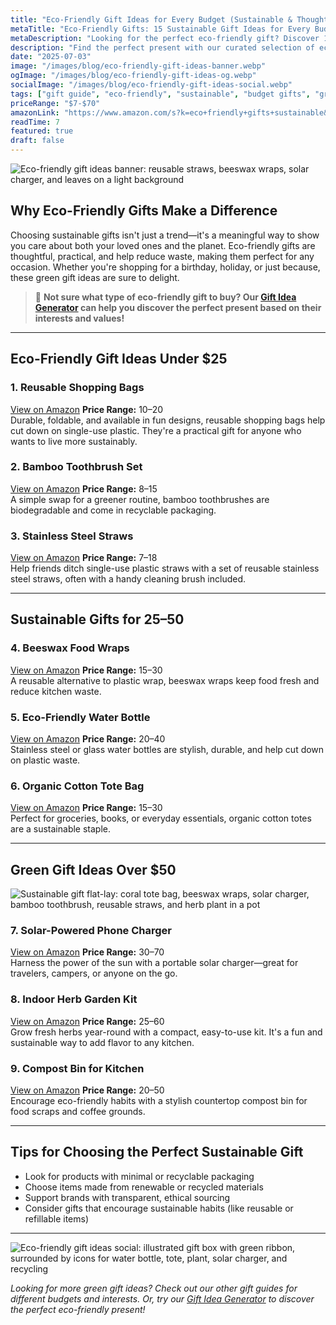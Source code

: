 ```yaml
---
title: "Eco-Friendly Gift Ideas for Every Budget (Sustainable & Thoughtful)"
metaTitle: "Eco-Friendly Gifts: 15 Sustainable Gift Ideas for Every Budget | BrightGift"
metaDescription: "Looking for the perfect eco-friendly gift? Discover 15 sustainable gift ideas for every budget, including green gifts under $25. Shop smarter today!"
description: "Find the perfect present with our curated selection of eco-friendly and sustainable gifts for every budget."
date: "2025-07-03"
image: "/images/blog/eco-friendly-gift-ideas-banner.webp"
ogImage: "/images/blog/eco-friendly-gift-ideas-og.webp"
socialImage: "/images/blog/eco-friendly-gift-ideas-social.webp"
tags: ["gift guide", "eco-friendly", "sustainable", "budget gifts", "green gifts"]
priceRange: "$7-$70"
amazonLink: "https://www.amazon.com/s?k=eco+friendly+gifts+sustainable&tag=brightgift-20"
readTime: 7
featured: true
draft: false
---
```



![Eco-friendly gift ideas banner: reusable straws, beeswax wraps, solar charger, and leaves on a light background](/images/blog/eco-friendly-gift-ideas-banner.webp "Eco-friendly gift ideas banner")

## Why Eco-Friendly Gifts Make a Difference

Choosing sustainable gifts isn't just a trend—it's a meaningful way to show you care about both your loved ones and the planet. Eco-friendly gifts are thoughtful, practical, and help reduce waste, making them perfect for any occasion. Whether you're shopping for a birthday, holiday, or just because, these green gift ideas are sure to delight.

> 🎯 **Not sure what type of eco-friendly gift to buy? Our [Gift Idea Generator](https://bright-gift.com) can help you discover the perfect present based on their interests and values!**

---

## Eco-Friendly Gift Ideas Under $25

### 1. Reusable Shopping Bags
<a href="https://www.amazon.com/s?k=reusable+shopping+bags&tag=bright-gift-20" class="amazon-link" target="_blank" rel="noopener">View on Amazon</a>
**Price Range:** $10–$20  
Durable, foldable, and available in fun designs, reusable shopping bags help cut down on single-use plastic. They're a practical gift for anyone who wants to live more sustainably.

### 2. Bamboo Toothbrush Set
<a href="https://www.amazon.com/s?k=bamboo+toothbrush&tag=bright-gift-20" class="amazon-link" target="_blank" rel="noopener">View on Amazon</a>
**Price Range:** $8–$15  
A simple swap for a greener routine, bamboo toothbrushes are biodegradable and come in recyclable packaging.

### 3. Stainless Steel Straws
<a href="https://www.amazon.com/s?k=stainless+steel+straws&tag=bright-gift-20" class="amazon-link" target="_blank" rel="noopener">View on Amazon</a>
**Price Range:** $7–$18  
Help friends ditch single-use plastic straws with a set of reusable stainless steel straws, often with a handy cleaning brush included.

---

## Sustainable Gifts for $25–$50

### 4. Beeswax Food Wraps
<a href="https://www.amazon.com/s?k=beeswax+food+wraps&tag=bright-gift-20" class="amazon-link" target="_blank" rel="noopener">View on Amazon</a>
**Price Range:** $15–$30  
A reusable alternative to plastic wrap, beeswax wraps keep food fresh and reduce kitchen waste.

### 5. Eco-Friendly Water Bottle
<a href="https://www.amazon.com/s?k=eco+friendly+water+bottle&tag=bright-gift-20" class="amazon-link" target="_blank" rel="noopener">View on Amazon</a>
**Price Range:** $20–$40  
Stainless steel or glass water bottles are stylish, durable, and help cut down on plastic waste.

### 6. Organic Cotton Tote Bag
<a href="https://www.amazon.com/s?k=organic+cotton+tote+bag&tag=bright-gift-20" class="amazon-link" target="_blank" rel="noopener">View on Amazon</a>
**Price Range:** $15–$30  
Perfect for groceries, books, or everyday essentials, organic cotton totes are a sustainable staple.

---

## Green Gift Ideas Over $50

![Sustainable gift flat-lay: coral tote bag, beeswax wraps, solar charger, bamboo toothbrush, reusable straws, and herb plant in a pot](/images/blog/eco-friendly-gift-ideas-og.webp "Sustainable gift flat-lay")

### 7. Solar-Powered Phone Charger
<a href="https://www.amazon.com/s?k=solar+phone+charger&tag=bright-gift-20" class="amazon-link" target="_blank" rel="noopener">View on Amazon</a>
**Price Range:** $30–$70  
Harness the power of the sun with a portable solar charger—great for travelers, campers, or anyone on the go.

### 8. Indoor Herb Garden Kit
<a href="https://www.amazon.com/s?k=indoor+herb+garden+kit&tag=bright-gift-20" class="amazon-link" target="_blank" rel="noopener">View on Amazon</a>
**Price Range:** $25–$60  
Grow fresh herbs year-round with a compact, easy-to-use kit. It's a fun and sustainable way to add flavor to any kitchen.

### 9. Compost Bin for Kitchen
<a href="https://www.amazon.com/s?k=compost+bin+for+kitchen&tag=bright-gift-20" class="amazon-link" target="_blank" rel="noopener">View on Amazon</a>
**Price Range:** $20–$50  
Encourage eco-friendly habits with a stylish countertop compost bin for food scraps and coffee grounds.

---

## Tips for Choosing the Perfect Sustainable Gift
- Look for products with minimal or recyclable packaging
- Choose items made from renewable or recycled materials
- Support brands with transparent, ethical sourcing
- Consider gifts that encourage sustainable habits (like reusable or refillable items)

---

![Eco-friendly gift ideas social: illustrated gift box with green ribbon, surrounded by icons for water bottle, tote, plant, solar charger, and recycling](/images/blog/eco-friendly-gift-ideas-social.webp "Eco-friendly gift ideas social image")

*Looking for more green gift ideas? Check out our other gift guides for different budgets and interests. Or, try our [Gift Idea Generator](https://bright-gift.com) to discover the perfect eco-friendly present!* 